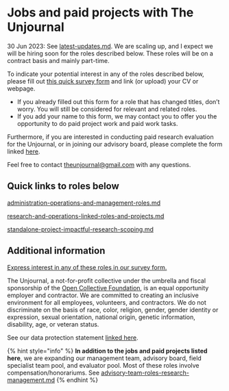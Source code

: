 # Jobs and paid projects with The Unjournal

30 Jun 2023: See [latest-updates.md](../../latest-updates.md "mention"). We are scaling up, and I expect we will be hiring soon for the roles described below. These roles will be on a contract basis and mainly part-time.

To indicate your potential interest in any of the roles described below, please fill out [this quick survey form](https://www.google.com/url?q=https://airtable.com/shrxGwooWtwZqY8cd\&sa=D\&source=editors\&ust=1692112926472013\&usg=AOvVaw2guHXGvLX9tQVPhVWeAFyB) and link (or upload) your CV or webpage.

* If you already filled out this form for a role that has changed titles, don’t worry. You will still be considered for relevant and related roles.
* If you add your name to this form, we may contact you to offer you the opportunity to do paid project work and paid work tasks.

Furthermore, if you are interested in conducting paid research evaluation for the Unjournal, or in joining our advisory board, please complete the form linked [here](https://www.google.com/url?q=https://airtable.com/shrtMv4hNlv8aL7Yy\&sa=D\&source=editors\&ust=1692112926472618\&usg=AOvVaw260eQOU-lGZ9uch6R62mSj).

Feel free to contact theunjournal@gmail.com with any questions.

## Quick links to roles below <a href="#h.ohxm7x2bjfvn" id="h.ohxm7x2bjfvn"></a>

[administration-operations-and-management-roles.md](administration-operations-and-management-roles.md "mention")

[research-and-operations-linked-roles-and-projects.md](research-and-operations-linked-roles-and-projects.md "mention")

[standalone-project-impactful-research-scoping.md](standalone-project-impactful-research-scoping.md "mention")

## Additional information <a href="#h.x2umqmm1vnqa" id="h.x2umqmm1vnqa"></a>

[Express interest in any of these roles in our survey form.](https://www.google.com/url?q=https://airtable.com/shrxGwooWtwZqY8cd\&sa=D\&source=editors\&ust=1692112926486012\&usg=AOvVaw2tL8nNFUl1k23wkgCXWZn2)

The Unjournal, a not-for-profit collective under the umbrella and fiscal sponsorship of the [Open Collective Foundation](https://www.google.com/url?q=https://opencollective.com/foundation\&sa=D\&source=editors\&ust=1692112926486271\&usg=AOvVaw3BjcohB75rECWCpnF53Yb-), is an equal opportunity employer and contractor.  We are committed to creating an inclusive environment for all employees, volunteers, and contractors. We do not discriminate on the basis of race, color, religion, gender, gender identity or expression, sexual orientation, national origin, genetic information, disability, age, or veteran status.

See our data protection statement [linked here](https://www.google.com/url?q=https://docs.google.com/document/d/1dGhqonNHeH71F5pDlVB-m9Ods5jcmULR8qlcHXTU-MM/edit\&sa=D\&source=editors\&ust=1692112926486562\&usg=AOvVaw0ET4ISQwmHk0zuxWjYgmTc).



{% hint style="info" %}
**In addition to the jobs and paid projects listed here**, we are expanding our management team, advisory board, field specialist team pool, and evaluator pool. Most of these roles involve compensation/honorariums. See [advisory-team-roles-research-management.md](advisory-team-roles-research-management.md "mention")
{% endhint %}
